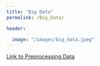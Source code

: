 ```yaml
---
title: "Big Data"
permalink: /Big_Data/

header:

  image: "/images/big_data.jpeg"
---
```



[Link to Preprocessing Data](https://devintheengineer.com/Big_Data/big_data/prac)


